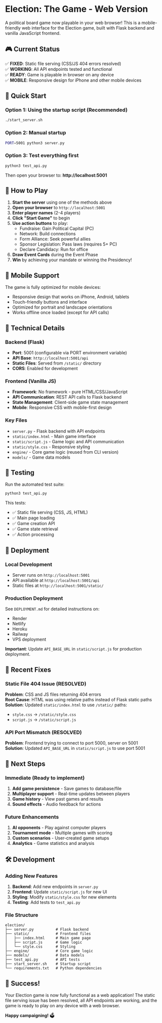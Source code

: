 # Election: The Game - Web Version

A political board game now playable in your web browser! This is a mobile-friendly web interface for the Election game, built with Flask backend and vanilla JavaScript frontend.

## 🎮 Current Status

✅ **FIXED**: Static file serving (CSS/JS 404 errors resolved)  
✅ **WORKING**: All API endpoints tested and functional  
✅ **READY**: Game is playable in browser on any device  
✅ **MOBILE**: Responsive design for iPhone and other mobile devices  

## 🚀 Quick Start

### Option 1: Using the startup script (Recommended)
```bash
./start_server.sh
```

### Option 2: Manual startup
```bash
PORT=5001 python3 server.py
```

### Option 3: Test everything first
```bash
python3 test_api.py
```

Then open your browser to: **http://localhost:5001**

## 🎯 How to Play

1. **Start the server** using one of the methods above
2. **Open your browser** to `http://localhost:5001`
3. **Enter player names** (2-4 players)
4. **Click "Start Game"** to begin
5. **Use action buttons** to play:
   - Fundraise: Gain Political Capital (PC)
   - Network: Build connections
   - Form Alliance: Seek powerful allies
   - Sponsor Legislation: Pass laws (requires 5+ PC)
   - Declare Candidacy: Run for office
6. **Draw Event Cards** during the Event Phase
7. **Win** by achieving your mandate or winning the Presidency!

## 📱 Mobile Support

The game is fully optimized for mobile devices:
- Responsive design that works on iPhone, Android, tablets
- Touch-friendly buttons and interface
- Optimized for portrait and landscape orientations
- Works offline once loaded (except for API calls)

## 🔧 Technical Details

### Backend (Flask)
- **Port**: 5001 (configurable via PORT environment variable)
- **API Base**: `http://localhost:5001/api`
- **Static Files**: Served from `/static/` directory
- **CORS**: Enabled for development

### Frontend (Vanilla JS)
- **Framework**: No framework - pure HTML/CSS/JavaScript
- **API Communication**: REST API calls to Flask backend
- **State Management**: Client-side game state management
- **Mobile**: Responsive CSS with mobile-first design

### Key Files
- `server.py` - Flask backend with API endpoints
- `static/index.html` - Main game interface
- `static/script.js` - Game logic and API communication
- `static/style.css` - Responsive styling
- `engine/` - Core game logic (reused from CLI version)
- `models/` - Game data models

## 🧪 Testing

Run the automated test suite:
```bash
python3 test_api.py
```

This tests:
- ✅ Static file serving (CSS, JS, HTML)
- ✅ Main page loading
- ✅ Game creation API
- ✅ Game state retrieval
- ✅ Action processing

## 🚀 Deployment

### Local Development
- Server runs on `http://localhost:5001`
- API available at `http://localhost:5001/api`
- Static files at `http://localhost:5001/static/`

### Production Deployment
See `DEPLOYMENT.md` for detailed instructions on:
- Render
- Netlify
- Heroku
- Railway
- VPS deployment

**Important**: Update `API_BASE_URL` in `static/script.js` for production deployment.

## 🐛 Recent Fixes

### Static File 404 Issue (RESOLVED)
**Problem**: CSS and JS files returning 404 errors  
**Root Cause**: HTML was using relative paths instead of Flask static paths  
**Solution**: Updated `static/index.html` to use `/static/` paths:
- `style.css` → `/static/style.css`
- `script.js` → `/static/script.js`

### API Port Mismatch (RESOLVED)
**Problem**: Frontend trying to connect to port 5000, server on 5001  
**Solution**: Updated `API_BASE_URL` in `static/script.js` to use port 5001

## 🎯 Next Steps

### Immediate (Ready to implement)
1. **Add game persistence** - Save games to database/file
2. **Multiplayer support** - Real-time updates between players
3. **Game history** - View past games and results
4. **Sound effects** - Audio feedback for actions

### Future Enhancements
1. **AI opponents** - Play against computer players
2. **Tournament mode** - Multiple games with scoring
3. **Custom scenarios** - User-created game setups
4. **Analytics** - Game statistics and analysis

## 🛠️ Development

### Adding New Features
1. **Backend**: Add new endpoints in `server.py`
2. **Frontend**: Update `static/script.js` for new UI
3. **Styling**: Modify `static/style.css` for new elements
4. **Testing**: Add tests to `test_api.py`

### File Structure
```
election/
├── server.py          # Flask backend
├── static/            # Frontend files
│   ├── index.html     # Main game page
│   ├── script.js      # Game logic
│   └── style.css      # Styling
├── engine/            # Core game logic
├── models/            # Data models
├── test_api.py        # API tests
├── start_server.sh    # Startup script
└── requirements.txt   # Python dependencies
```

## 🎉 Success!

Your Election game is now fully functional as a web application! The static file serving issue has been resolved, all API endpoints are working, and the game is ready to play on any device with a web browser.

**Happy campaigning!** 🗳️ 